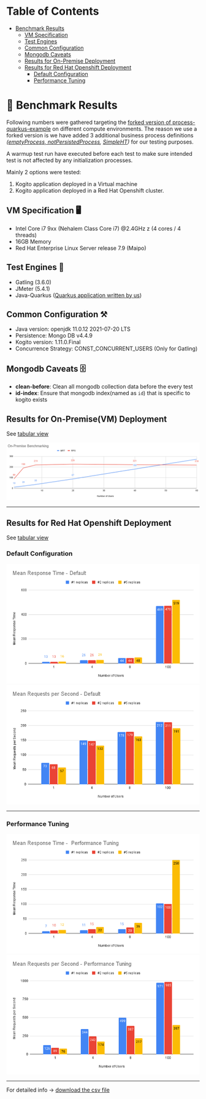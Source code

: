 # Table of Contents

* [Benchmark Results](#-benchmark-results)
  * [VM Specification](#vm-specification-)
  * [Test Engines](#test-engines-)
  * [Common Configuration](#common-configuration-)
  * [Mongodb Caveats](#mongodb-caveats-)
  * [Results for On-Premise Deployment](#results-for-on-premise-deployment)
  * [Results for Red Hat Openshift Deployment](#results-for-red-hat-openshift-deployment)
    * [Default Configuration](#default-configuration)
    * [Performance Tuning](#performance-tuning)

# 📣 Benchmark Results

Following numbers were gathered targeting the [forked version of process-quarkus-example](https://github.com/RHEcosystemAppEng/kogito-benchmark/tree/main/test-apps/process-quarkus-example) on different compute environments.
The reason we use a forked version is we have added 3 additional business process definitions 
_([emptyProcess, notPersistedProcess](https://github.com/RHEcosystemAppEng/kogito-benchmark/tree/main/test-apps/process-quarkus-example/src/main/resources/org/kie/kogito/examples), [SimpleHT](https://github.com/RHEcosystemAppEng/kogito-benchmark/tree/main/test-apps/process-quarkus-example/src/main/resources/com/redhat/fsi))_ for our testing purposes.

A warmup test run have executed before each test to make sure intended test is not affected by any initialization processes.

Mainly 2 options were tested:
1. Kogito application deployed in a Virtual machine
2. Kogito application deployed in a Red Hat Openshift cluster.

## VM Specification 🖥️
- Intel Core i7 9xx (Nehalem Class Core i7) @2.4GHz z (4 cores / 4 threads)
- 16GB Memory
- Red Hat Enterprise Linux Server release 7.9 (Maipo)

## Test Engines 🧰
- Gatling (3.6.0)
- JMeter (5.4.1)
- Java-Quarkus ([Quarkus application written by us](https://github.com/RHEcosystemAppEng/kogito-benchmark/tree/main/test-clients/quarkus-client))

## Common Configuration ⚒️
- Java version: openjdk 11.0.12 2021-07-20 LTS
- Persistence: Mongo DB v4.4.9
- Kogito version: 1.11.0.Final
- Concurrence Strategy: CONST_CONCURRENT_USERS (Only for Gatling)

## Mongodb Caveats 🗄️
- **clean-before**: Clean all mongodb collection data before the every test
- **id-index**: Ensure that mongodb index(named as `id`) that is specific to kogito exists

## Results for On-Premise(VM) Deployment
See [tabular view](./benchmark_results_table.md#on-premise-deployment)

![](./images/On-PremiseBenchmarking.png)

----

## Results for Red Hat Openshift Deployment
See [tabular view](./benchmark_results_table.md#red-hat-openshift-deployment)

### Default Configuration
![](./images/MeanResponseTime-Default.png)
![](./images/MeanRequestsperSecond-Default.png)

----

### Performance Tuning

![](./images/MeanResponseTime-PerformanceTuning.png)
![](./images/MeanRequestsperSecond-PerformanceTuning.png)

----

For detailed info -> [download the csv file](benchmark_detailed_info.csv)
